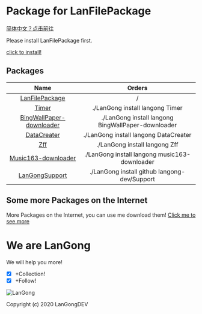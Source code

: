# Package for LanFilePackage

[简体中文？点击前往](/Package/ch/)

Please install LanFilePackage first.

[click to install!](https://langong-dev.github.io/LanFilePackage/)

## Packages

| Name | Orders |
|:---:|:---:|
| [LanFilePackage](https://langong-dev.github.io/LanFilePackage/) | / |
| [Timer](https://langong-dev.github.io/Timer/) | ./LanGong install langong Timer |
| [BingWallPaper-downloader](https://langong-dev.github.io/BingWallPaper-downloader/) | ./LanGong install langong BingWallPaper-downloader |
| [DataCreater](https://langong-dev.github.io/DataCreater/) | ./LanGong install langong DataCreater |
| [Zff](https://langong-dev.github.io/Zff/) | ./LanGong install langong Zff |
| [Music163-downloader](https://langong-dev.github.io/music163-downloader/) | ./LanGong install langong music163-downloader |
| [LanGongSupport](https://langong-dev.github.io/Support/) | ./LanGong install github langong-dev/Support |

## Some more Packages on the Internet

More Packages on the Internet, you can use me download them!
[Click me to see more](https://langong-dev.github.io/LanFilePackage/)

# We are LanGong

We will help you more!

- [x] +Collection!
- [x] +Follow!

![LanGong](/Package/img/LanGong-BlackLogo.png)

Copyright (c) 2020 LanGongDEV

